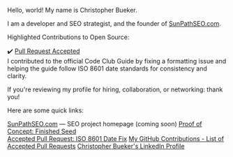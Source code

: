 Hello, world! My name is Christopher Bueker.

I am a developer and SEO strategist, and the founder of [SunPathSEO.com](https://www.sunpathseo.com).

Highlighted Contributions to Open Source:

✔️ [Pull Request Accepted](https://github.com/SORTEE/start-your-codeclub-guide/pull/2)  
I contributed to the official Code Club Guide by fixing a formatting issue and helping the guide follow ISO 8601 date standards for consistency and clarity.

If you're reviewing my profile for hiring, collaboration, or networking: thank you!

Here are some quick links:

[SunPathSEO.com](https://www.sunpathseo.com) — SEO project homepage (coming soon) 
[Proof of Concept: Finished Seed](https://www.christopherbueker.com)  
[Accepted Pull Request: ISO 8601 Date Fix](https://github.com/SORTEE/start-your-codeclub-guide/pull/2)
[My GitHub Contributions - List of Accepted Pull Requests](https://github.com/pulls?q=is%3Apr+author%3ABornAgainCoder7+archived%3Afalse+is%3Aclosed)
[Christopher Bueker's LinkedIn Profile](https://www.linkedin.com/in/christopherbueker/)

